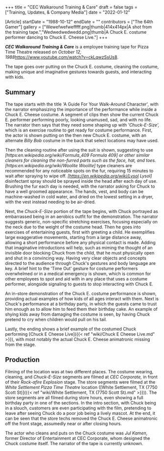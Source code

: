 +++
title = "CEC Walkaround Training & Care"
draft = false
tags = ["Training, Updates, & Company Media"]
date = "2022-01-12"

[Article]
startDate = "1988-10-12"
endDate = ""
contributors = ["The 64th Gamer"]
gallery = ["Wewefwefwefffff.png|thumb|414x414px|A shot from the training tape.","Wedwedwedwedd.png|thumb|A Chuck E. costume performer dancing to Chuck E. Cheese Live."]
+++

<b><i>CEC Walkaround Training & Care</b></i> is a employee training tape for Pizza Time Theatre released on <i>October 12, 1988</i><ref>https://www.youtube.com/watch?v=ckLqwzSsUs8</ref>.

The tape goes over putting on the Chuck E. costume, cleaning the costume, making unique and imaginative gestures towards guests, and interacting with kids. 

<h2> Summary </h2>
The tape starts with the title 'A Guide For Your Walk-Around Character', with the narrator emphasizing the importance of the performance while inside a Chuck E. Cheese costume. A segment of clips then show the current Chuck E. performer performing poorly, looking unamused, sad, and with no life. The narrator then says that they need some shaping up with <i>'Chuck-E-Size',</i> which is an exercise routine to get ready for costume performance. First, the actor is shown putting on the then new Chuck E. costume, with an alternate <i>Billy Bob</i> costume in the back that select locations may have used. 

Then the cleaning routine after using the suit is shown, suggesting to use <i>[https:<i>en.wikipedia.org/wiki/Formula_409 Formula 409]</i> or other similar cleaners for cleaning the non-furred parts such as the face, hat, and toes. <i>[https:</i>en.wikipedia.org/wiki/Woolite Woolite]</i> type cleaners are recommended for any noticeable spots on the fur, requiring 15 minutes to wait after spraying to wipe off. <i>[https://en.wikipedia.org/wiki/Lysol Lysol]</i> disinfectant spray should be sprayed inside the head after each day of use. Brushing the fur each day is needed, with the narrator asking for Chuck to have a well groomed appearance. The hands, vest, and body can be machine-washed in cold water, and dried on the lowest setting in a dryer, with the vest instead needing to be air-dried.

Next, the <i>Chuck-E-Size</i> portion of the tape begins, with Chuck portrayed as embarrassed being in an aerobics outfit for the demonstration. The narrator suggests generic, non-specific stretching exercises, focusing especially on the neck due to the weight of the costume head. Then he goes into exercises of entertaining guests, first with greeting a child. He exemplifies large exaggerative movements, starting from a large distance away, allowing a short performance before any physical contact is made. Adding that imaginative introductions will help, such as miming the thought of an invisible door blocking Chuck from the child, that he must physically open and shut in a convincing way. Having very clear objects and concepts directed to the audience through Chuck's gestures and body language are key. A brief hint to the 'Time Out' gesture for costume performers overwhelmed or in a medical emergency is shown, which is common for other employees to spot and aid with in any place that uses a costume performer, alongside signaling to guests to stop interacting with Chuck E.

An in-store demonstration of the Chuck E. costume performance is shown, providing actual examples of how kids of all ages interact with them. Next is Chuck's performance at a birthday party, in which the guests came to trust him enough as to allow him to feed them their birthday cake. An example of shying kids away from damaging the costume is seen, by having Chuck pretend to cry when children would pull on his tail.

Lastly, the ending shows a brief example of the costumed Chuck performing [Chuck E Cheese Live]({{< ref "wiki/Chuck E Cheese Live.md" >}}), with most notably the actual Chuck E. Cheese animatronic missing from the stage.

<h2> Production </h2>
Filming of the location was at two different places. The costume wearing, cleaning, and <i>Chuck-E-Size</i> segments are filmed at <i>CEC Corporate,</i> in front of their <i>Rock-afire Explosion</i> stage. The store segments were filmed at the <i>White Settlement Pizza Time Theatre</i> location ([White Settlement, TX (7750 Scott St)]({{< ref "wiki/White Settlement, TX (7750 Scott St).md" >}})). The store segments are all filmed during store hours, even showing a full birthday party in one of the sections. In the intro section, with Chuck being in a slouch, customers are even participating with the film, pretending to leave after seeing Chuck do a poor job being a lively mascot. At the end, it can be seen that the store techs removed the Chuck E. Cheese animatronic off the front stage, assumedly near or after closing hours.

The actor who cleans and puts on the Chuck costume was <i>Jul Kamen,</i> former Director of Entertainment at CEC Corporate, whom designed the Chuck costume itself. The narrator of the tape is currently unknown.

